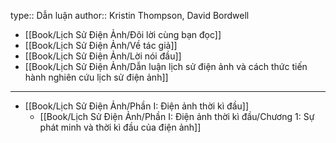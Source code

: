 type:: Dẫn luận 
author:: Kristin Thompson, David Bordwell

- [[Book/Lịch Sử Điện Ảnh/Đôi lời cùng bạn đọc]]
- [[Book/Lịch Sử Điện Ảnh/Về tác giả]]
- [[Book/Lịch Sử Điện Ảnh/Lời nói đầu]]
- [[Book/Lịch Sử Điện Ảnh/Dẫn luận lịch sử điện ảnh và cách thức tiến hành nghiên cứu lịch sử điện ảnh]]
- ---
- [[Book/Lịch Sử Điện Ảnh/Phần I: Điện ảnh thời kì đầu]]
	- [[Book/Lịch Sử Điện Ảnh/Phần I: Điện ảnh thời kì đầu/Chương 1: Sự phát minh và thời kì đầu của điện ảnh]]
